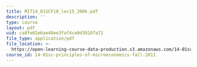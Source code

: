 ```yaml
---
title: MIT14_01SCF10_lec15_300k.pdf
description: ''
type: course
layout: pdf
uid: ca8fe02e6ae40ee3faf4ce0d39107a72
file_type: application/pdf
file_location: >-
  https://open-learning-course-data-production.s3.amazonaws.com/14-01sc-principles-of-microeconomics-fall-2011/ca8fe02e6ae40ee3faf4ce0d39107a72_MIT14_01SCF10_lec15_300k.pdf
course_id: 14-01sc-principles-of-microeconomics-fall-2011
---
```

